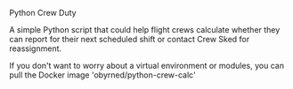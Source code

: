 Python Crew Duty

A simple Python script that could help flight crews calculate whether they can report for their next scheduled shift or contact Crew Sked for reassignment.

If you don't want to worry about a virtual environment or modules, you can pull the Docker image 'obyrned/python-crew-calc'